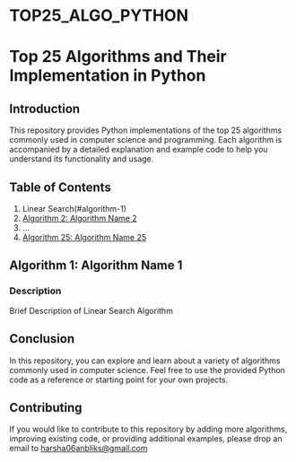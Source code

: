 # TOP25_ALGO_PYTHON
# Top 25 Algorithms and Their Implementation in Python

## Introduction
This repository provides Python implementations of the top 25 algorithms commonly used in computer science and programming. 
Each algorithm is accompanied by a detailed explanation and example code to help you understand its functionality and usage.

## Table of Contents
1. Linear Search(#algorithm-1)
2. [Algorithm 2: Algorithm Name 2](#algorithm-2)
3. ...
4. [Algorithm 25: Algorithm Name 25](#algorithm-25)

## Algorithm 1: Algorithm Name 1
### Description
Brief Description of Linear Search Algorithm


## Conclusion
In this repository, you can explore and learn about a variety of algorithms commonly used in computer science. Feel free to use the provided Python code as a reference or starting point for your own projects.

## Contributing
If you would like to contribute to this repository by adding more algorithms, improving existing code, or providing additional examples, please drop an email to harsha06anbliks@gmail.com
